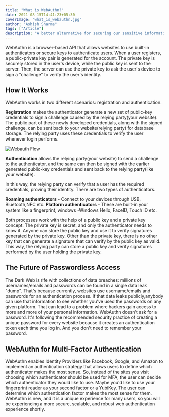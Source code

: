 ```yaml
---
title: "What is WebAuthn?"
date: 2021-08-15T14:41:23+05:30
coverImage: "what_is_webauthn.jpg"
author: "Ashish Sharma"
tags: ["Article"]
description: "A better alternative for securing our sensitive information online. Learn about WebAuthn and its use-cases along with its future in passwordless authentication."
---
```


WebAuthn is a browser-based API that allows websites to use built-in authenticators or secure keys to authenticate users. When a user registers, a public-private key pair is generated for the account. The private key is securely stored in the user's device, while the public key is sent to the server. Then, the server can use the private key to ask the user's device to sign a "challenge" to verify the user's identity.

## How It Works

WebAuthn works in two different scenarios: registration and authentication.

**Registration** makes the authenticator generate a new set of public-key credentials to sign a challenge caused by the relying party(your website). The public part of these newly developed credentials, along with the signed challenge, can be sent back to your website(relying party) for database storage. The relying party uses these credentials to verify the user whenever login performs.

![Webauth Flow](../assets/images/what-is-webauthn/webuauthn_flow.png)

**Authentication** allows the relying party(your website) to send a challenge to the authenticator, and the same can then be signed with the earlier generated public-key credentials and sent back to the relying party(like your website).

In this way, the relying party can verify that a user has the required credentials, proving their identity.
There are two types of authenticators.

**Roaming authenticators** - Connect to your devices through USB, Bluetooth,NFC etc.
**Platform authenticators** - These are built-in your system like a fingerprint, windows -Windows Hello, FaceID, Touch ID etc.

Both processes work with the help of a public key and a private key concept. The private key is secret, and only the authenticator needs to know it. Anyone can store the public key and use it to verify signatures generated by the private key. Other than the private key, there is no other key that can generate a signature that can verify by the public key as valid. This way, the relying party can store a public key and verify signatures performed by the user holding the private key.

## The Future of Passwordless Access

The Dark Web is rife with collections of data breaches: millions of usernames/emails and passwords can be found in a single data leak "dump". That's because currently, websites use username/emails and passwords for an authentication process. If that data leaks publicly,anybody can use that information to see whether you've used the passwords on any given platform. That can lead to a problem where hackers gain access to more and more of your personal information.
WebAuthn doesn't ask for a password. It's following the recommended security practice of creating a unique password for every website because it creates an authentication token each time you log in. And you don't need to remember your password.

## WebAuthn for Multi-Factor Authentication

WebAuthn enables Identity Providers like Facebook, Google, and Amazon to implement an authentication strategy that allows users to define which authenticator makes the most sense. So, instead of the sites you visit choosing which authenticator should be used for MFA, the user can decide which authenticator they would like to use. Maybe you'd like to use your fingerprint reader as your second factor or a YubiKey. The user can determine which authentication factor makes the most sense for them.
WebAuthn is new, and it is a unique experience for many users, so you will be experiencing a more secure, scalable, and robust web authentication experience shortly.
